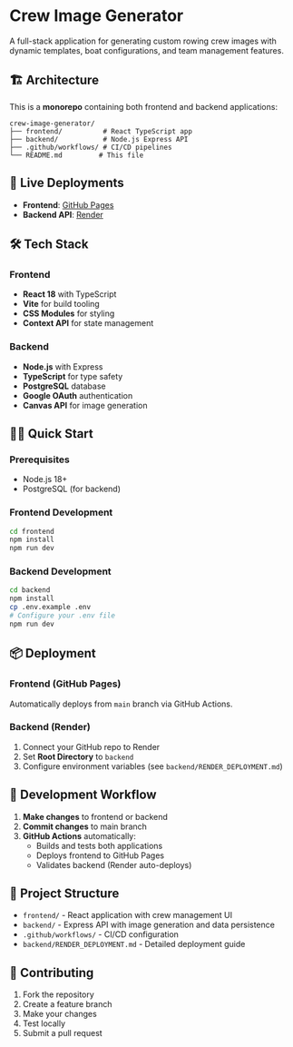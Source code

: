 # Crew Image Generator

A full-stack application for generating custom rowing crew images with dynamic templates, boat configurations, and team management features.

## 🏗️ Architecture

This is a **monorepo** containing both frontend and backend applications:

```
crew-image-generator/
├── frontend/          # React TypeScript app
├── backend/           # Node.js Express API
├── .github/workflows/ # CI/CD pipelines
└── README.md         # This file
```

## 🚀 Live Deployments

- **Frontend**: [GitHub Pages](https://toddms.github.io/crew-image-generator)
- **Backend API**: [Render](https://crew-image-generator-backend.onrender.com)

## 🛠️ Tech Stack

### Frontend
- **React 18** with TypeScript
- **Vite** for build tooling
- **CSS Modules** for styling
- **Context API** for state management

### Backend  
- **Node.js** with Express
- **TypeScript** for type safety
- **PostgreSQL** database
- **Google OAuth** authentication
- **Canvas API** for image generation

## 🏃‍♂️ Quick Start

### Prerequisites
- Node.js 18+
- PostgreSQL (for backend)

### Frontend Development
```bash
cd frontend
npm install
npm run dev
```

### Backend Development
```bash
cd backend
npm install
cp .env.example .env
# Configure your .env file
npm run dev
```

## 📦 Deployment

### Frontend (GitHub Pages)
Automatically deploys from `main` branch via GitHub Actions.

### Backend (Render)
1. Connect your GitHub repo to Render
2. Set **Root Directory** to `backend`
3. Configure environment variables (see `backend/RENDER_DEPLOYMENT.md`)

## 🔧 Development Workflow

1. **Make changes** to frontend or backend
2. **Commit changes** to main branch
3. **GitHub Actions** automatically:
   - Builds and tests both applications
   - Deploys frontend to GitHub Pages
   - Validates backend (Render auto-deploys)

## 📁 Project Structure

- `frontend/` - React application with crew management UI
- `backend/` - Express API with image generation and data persistence
- `.github/workflows/` - CI/CD configuration
- `backend/RENDER_DEPLOYMENT.md` - Detailed deployment guide

## 🤝 Contributing

1. Fork the repository
2. Create a feature branch
3. Make your changes
4. Test locally
5. Submit a pull request

